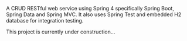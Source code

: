 A CRUD RESTful web service using Spring 4 specifically Spring Boot, Spring Data and Spring MVC.
It also uses Spring Test and embedded H2 database for integration testing.

This project is currently under construction...
